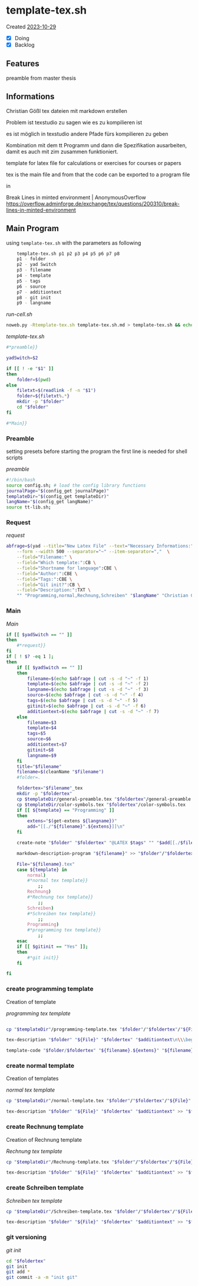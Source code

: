 # template-tex.sh
Created [2023-10-29]()

- [x] Doing
- [x] Backlog

## Features

preamble from master thesis


## Informations
Christian Gößl
tex dateien mit markdown erstellen

Problem ist texstudio zu sagen wie es zu kompilieren ist

es ist möglich in texstudio andere Pfade fürs kompilieren zu geben

Kombination mit dem tt Programm und dann die Spezifikation ausarbeiten, damit es
auch mit zim zusammen funktioniert.



template for latex file for calculations or exercises for courses or papers

tex is the main file and from that the code can be exported to a program file

in

Break Lines in minted environment | AnonymousOverflow
https://overflow.adminforge.de/exchange/tex/questions/200310/break-lines-in-minted-environment


## Main Program

using ``template-tex.sh`` with the parameters as following
```bash
    template-tex.sh p1 p2 p3 p4 p5 p6 p7 p8
    p1 - folder
    p2 - yad Switch
    p3 - filename
    p4 - template
    p5 - tags
    p6 - source
    p7 - additiontext
    p8 - git init
    p9 - langname
```

*run-cell.sh*
```bash
noweb.py -Rtemplate-tex.sh template-tex.sh.md > template-tex.sh && echo 'template-tex.sh' && date
```

*template-tex.sh*
```bash
#*preamble}}

yadSwitch=$2

if [[ ! -e "$1" ]]
then
	folder=$(pwd)
else
	filetxt=$(readlink -f -n "$1")
	folder=${filetxt%.*}
	mkdir -p "$folder"
	cd "$folder"
fi

#*Main}}

```


### Preamble

setting presets before starting the program
the first line is needed for shell scripts

*preamble*
```bash
#!/bin/bash
source config.sh; # load the config library functions
journalPage="$(config_get journalPage)"
templateDir="$(config_get templateDir)"
langName="$(config_get langName)"
source tt-lib.sh;
```

### Request

*request*
```bash
abfrage=$(yad --title="New Latex File" --text="Necessary Informations:" \
	--form --width 500 --separator="~" --item-separator=","  \
	--field="Filename:" \
	--field="Which template:":CB \
	--field="Shortname for language":CBE \
	--field="Author:":CBE \
	--field="Tags:":CBE \
	--field="Git init?":CB \
	--field="Description:":TXT \
	"" "Programming,normal,Rechnung,Schreiben" "$langName" "Christian Gößl,Internet" ",physic,math" "No,Yes" "$additiontext")
```

### Main


*Main*
```bash
if [[ $yadSwitch == "" ]]
then
	#*request}}
fi
if [ ! $? -eq 1 ];
then
	if [[ $yadSwitch == "" ]]
    then
		filename=$(echo $abfrage | cut -s -d "~" -f 1)
		template=$(echo $abfrage | cut -s -d "~" -f 2)
		langname=$(echo $abfrage | cut -s -d "~" -f 3)
		source=$(echo $abfrage | cut -s -d "~" -f 4)
		tags=$(echo $abfrage | cut -s -d "~" -f 5)
		gitinit=$(echo $abfrage | cut -s -d "~" -f 6)
		additiontext=$(echo $abfrage | cut -s -d "~" -f 7)
	else
		filename=$3
		template=$4
		tags=$5
		source=$6
		additiontext=$7
		gitinit=$8
		langname=$9
	fi
	title="$filename"
	filename=$(cleanName "$filename")
	#folder=.

	foldertex="$filename"_tex
	mkdir -p "$foldertex"
	cp $templateDir/general-preamble.tex "$foldertex"/general-preamble.tex
	cp $templateDir/color-symbols.tex "$foldertex"/color-symbols.tex
	if [[ ${template} == "Programming" ]]
	then
		extens="$(get-extens ${langname})"
		add="[[./"${filename}".${extens}]]\n"
	fi

	create-note "$folder" "$foldertex" "@LATEX $tags" "" "$add[[./$filename.md]]\n[[./$filename.tex]]\n[[./$filename.pdf]]" >> "$folder"/"$foldertex".md

	markdown-description-program "${filename}" >> "$folder"/"$foldertex"/"${filename}".md

	File="${filename}.tex"
	case ${template} in
		normal)
		#*normal tex template}}
			;;
        Rechnung)
		#*Rechnung tex template}}
			;;
		Schreiben)
		#*Schreiben tex template}}
            ;;
		Programming)
		#*programming tex template}}
			;;
	esac
	if [[ $gitinit == "Yes" ]];
	then
		#*git init}}
	fi

fi
```


### create programming template

Creation of template

*programming tex template*
```bash

cp "$templateDir"/programming-template.tex "$folder"/"$foldertex"/"${File}"

tex-description "$folder" "${File}" "$foldertex" "$additiontext\n\\\begin{minted}[linenos=true,bgcolor=lightgraycolor,numberblanklines=true,showspaces=false,breaklines=true]{${langname}}\n#*${filename}.${extens}}}\n\\\end{minted}" "#*run code}}" >> "$folder"/"$foldertex"/"${filename}".md

template-code "$folder/$foldertex" "${filename}.${extens}" "${filename}.tex" "yes" >> "$folder"/"$foldertex"/"${filename}".md

```


### create normal template

Creation of templates

*normal tex template*
```bash
cp "$templateDir"/normal-template.tex "$folder"/"$foldertex"/"${File}"

tex-description "$folder" "${File}" "$foldertex" "$additiontext" >> "$folder"/"$foldertex"/"${filename}".md
```



### create Rechnung template

Creation of Rechnung template

*Rechnung tex template*
```bash
cp "$templateDir"/Rechnung-template.tex "$folder"/"$foldertex"/"${File}"

tex-description "$folder" "${File}" "$foldertex" "$additiontext" >> "$folder"/"$foldertex"/"${filename}".md

```


### create Schreiben template

*Schreiben tex template*
```bash
cp "$templateDir"/Schreiben-template.tex "$folder"/"$foldertex"/"${File}"

tex-description "$folder" "${File}" "$foldertex" "$additiontext" >> "$folder"/"$foldertex"/"${filename}".md

```


### git versioning

*git init*
```bash
cd "$foldertex"
git init
git add *
git commit -a -m "init git"
```


